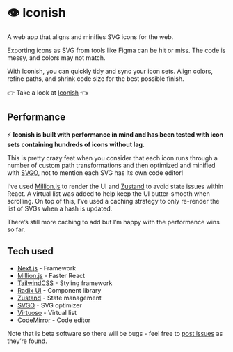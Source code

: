 # 👁️ Iconish

A web app that aligns and minifies SVG icons for the web.

Exporting icons as SVG from tools like Figma can be hit or miss. The code is messy, and colors may not match.

With Iconish, you can quickly tidy and sync your icon sets. Align colors, refine paths, and shrink code size for the best possible finish.

:point_right: Take a look at [Iconish](https://iconish.vercel.app/) :point_left:

## Performance

⚡ **Iconish is built with performance in mind and has been tested with icon sets containing hundreds of icons without lag.**

This is pretty crazy feat when you consider that each icon runs through a number of custom path transformations and then optimized and minified with [SVGO](https://github.com/svg/svgo), not to mention each SVG has its own code editor!

I’ve used [Million.js](https://million.dev/) to render the UI and [Zustand](https://github.com/pmndrs/zustand) to avoid state issues within React. A virtual list was added to help keep the UI butter-smooth when scrolling. On top of this, I’ve used a caching strategy to only re-render the list of SVGs when a hash is updated.

There’s still more caching to add but I’m happy with the performance wins so far.

## Tech used

- [Next.js](https://nextjs.org/) - Framework
- [Million.js](https://million.dev/) - Faster React
- [TailwindCSS](https://tailwindcss.com/) - Styling framework
- [Radix UI](https://www.radix-ui.com/) - Component library
- [Zustand](https://github.com/pmndrs/zustand) - State management
- [SVGO](https://github.com/svg/svgo) - SVG optimizer
- [Virtuoso](https://virtuoso.dev/) - Virtual list
- [CodeMirror](https://codemirror.net/) - Code editor

Note that is beta software so there will be bugs - feel free to [post issues](https://github.com/ben-rogerson/iconish/issues/new) as they’re found.
